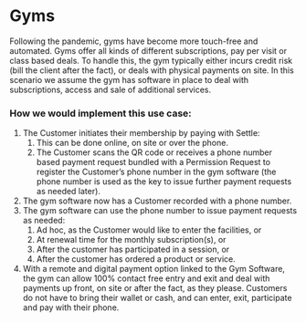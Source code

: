 # Gyms

Following the pandemic, gyms have become more touch-free and automated. Gyms offer all kinds of different subscriptions, pay per visit or class based deals. To handle this, the gym typically either incurs credit risk (bill the client after the fact), or deals with physical payments on site. In this scenario we assume the gym has software in place to deal with subscriptions, access and sale of additional services. 

### How we would implement this use case:

1. The Customer initiates their membership by paying with Settle:
    1. This can be done online, on site or over the phone.
    2. The Customer scans the QR code or receives a phone number based payment request bundled with a Permission Request to register the Customer’s phone number in the gym software (the phone number is used as the key to issue further payment requests as needed later).
2. The gym software now has a Customer recorded with a phone number.
3. The gym software can use the phone number to issue payment requests as needed:
    1. Ad hoc, as the Customer would like to enter the facilities, or
    2. At renewal time for the monthly subscription(s), or
    3. After the customer has participated in a session, or
    4. After the customer has ordered a product or service.
5. With a remote and digital payment option linked to the Gym Software, the gym can allow 100% contact free entry and exit and deal with payments up front, on site or after the fact, as they please. Customers do not have to bring their wallet or cash, and can enter, exit, participate and pay with their phone.